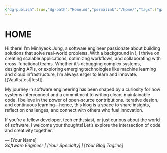 ```yaml
---
{"dg-publish":true,"dg-path":"Home.md","permalink":"/home/","tags":["gardenEntry"]}
---
```


# HOME

Hi there! I’m Minhyeok Jung, a software engineer passionate about building solutions that solve real-world problems. With a background in !, I thrive on creating scalable applications, optimizing workflows, and collaborating with cross-functional teams. Whether it’s debugging complex systems, designing APIs, or exploring emerging technologies like machine learning and cloud infrastructure, I’m always eager to learn and innovate.  
[[Vaults/test\|test]]

My journey in software engineering has been shaped by a curiosity for how systems interconnect and a commitment to writing clean, maintainable code. I believe in the power of open-source contributions, iterative design, and continuous learning—hence, this blog is a space to share insights, reflect on challenges, and connect with others who fuel innovation.  

If you’re a fellow developer, tech enthusiast, or just curious about the world of software, I welcome your thoughts! Let’s explore the intersection of code and creativity together.  

— [Your Name]  
*Software Engineer | [Your Specialty] | [Your Blog Tagline]* 